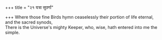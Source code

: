 +++
title = "२१ यत्रा सुपर्णा"

+++
Where those fine Birds hymn ceaselessly their portion of life eternal, and the sacred synods,  
     There is the Universe's mighty Keeper, who, wise, hath entered into me the simple.